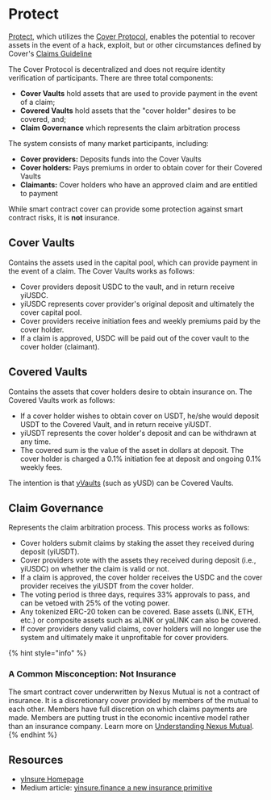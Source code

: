 # Protect

[Protect](https://yearn.finance/cover/), which utilizes the [Cover Protocol](https://www.coverprotocol.com/#protocol), enables the potential to recover assets in the event of a hack, exploit, but or other circumstances defined by Cover's [Claims Guideline](https://docs.coverprotocol.com/product/claims-guidelines-v2)

The Cover Protocol is decentralized and does not require identity verification of participants. There are three total components:

* **Cover Vaults** hold assets that are used to provide payment in the event of a claim;
* **Covered Vaults** hold assets that the "cover holder" desires to be covered, and;
* **Claim Governance** which represents the claim arbitration process

The system consists of many market participants, including:

* **Cover providers:** Deposits funds into the Cover Vaults
* **Cover holders:** Pays premiums in order to obtain cover for their Covered Vaults
* **Claimants:** Cover holders who have an approved claim and are entitled to payment

While smart contract cover can provide some protection against smart contract risks, it is **not** insurance.

## Cover Vaults

Contains the assets used in the capital pool, which can provide payment in the event of a claim. The Cover Vaults works as follows:

* Cover providers deposit USDC to the vault, and in return receive yiUSDC.
* yiUSDC represents cover provider's original deposit and ultimately the cover capital pool.
* Cover providers receive initiation fees and weekly premiums paid by the cover holder.
* If a claim is approved, USDC will be paid out of the cover vault to the cover holder \(claimant\).

## Covered Vaults

Contains the assets that cover holders desire to obtain insurance on. The Covered Vaults work as follows:

* If a cover holder wishes to obtain cover on USDT, he/she would deposit USDT to the Covered Vault, and in return receive yiUSDT.
* yiUSDT represents the cover holder's deposit and can be withdrawn at any time.
* The covered sum is the value of the asset in dollars at deposit. The cover holder is charged a 0.1% initiation fee at deposit and ongoing 0.1% weekly fees.

The intention is that [yVaults](https://yearn.finance/vaults) \(such as yUSD\) can be Covered Vaults.

## Claim Governance

Represents the claim arbitration process. This process works as follows:

* Cover holders submit claims by staking the asset they received during deposit \(yiUSDT\).
* Cover providers vote with the assets they received during deposit \(i.e., yiUSDC\) on whether the claim is valid or not.
* If a claim is approved, the cover holder receives the USDC and the cover provider receives the yiUSDT from the cover holder.
* The voting period is three days, requires 33% approvals to pass, and can be vetoed with 25% of the voting power.
* Any tokenized ERC-20 token can be covered. Base assets \(LINK, ETH, etc.\) or composite assets such as aLINK or yaLINK can also be covered.
* If cover providers deny valid claims, cover holders will no longer use the system and ultimately make it unprofitable for cover providers.

{% hint style="info" %}
### **A Common Misconception: Not Insurance** <a id="9521"></a>

The smart contract cover underwritten by Nexus Mutual is not a contract of insurance. It is a discretionary cover provided by members of the mutual to each other. Members have full discretion on which claims payments are made. Members are putting trust in the economic incentive model rather than an insurance company. Learn more on [Understanding Nexus Mutual](https://medium.com/nexus-mutual/understanding-nexus-mutual-bb2946dad919).
{% endhint %}

## Resources

* [yInsure Homepage](http://yinsure.finance/)
* Medium article: [yinsure.finance a new insurance primitive](https://medium.com/iearn/yinsure-finance-a-new-insurance-primitive-77d5d4217896)

